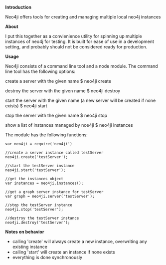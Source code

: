 **Introduction**

Neo4ji offers tools for creating and managing multiple local neo4j instances

**About**

I put this together as a convienience utility for spinning up multiple instances of neo4j for testing.  It is built for ease of use in a development setting, and probably should not be considered ready for production.

**Usage**

Neo4ji consists of a command line tool and a node module.  The command line tool has the following options:

create a server with the given name
    $ neo4ji create <server name>

destroy the server with the given name
    $ neo4ji destroy <server name>

start the server with the given name (a new server will be created if none exists)
    $ neo4ji start <server name>

stop the server with the given name
    $ neo4ji stop <server name>

show a list of instances managed by noe4ji
    $ neo4ji instances


The module has the following functions:

    var neo4ji = require('neo4ji')

    //create a server instance called testServer
    neo4ji.create('testServer');

    //start the testServer instance
    neo4ji.start('testServer');

    //get the instances object
    var instances = neo4ji.instances();

    //get a graph server instance for testServer
    var graph = neo4ji.server('testServer');

    //stop the testServer instance
    neo4ji.stop('testServer');

    //destroy the testServer instance
    neo4ji.destroy('testServer');

**Notes on behavior**

- calling 'create' will always create a new instance, overwriting any existing instance
- calling 'start' will create an instance if none exists
- everything is done synchronously
